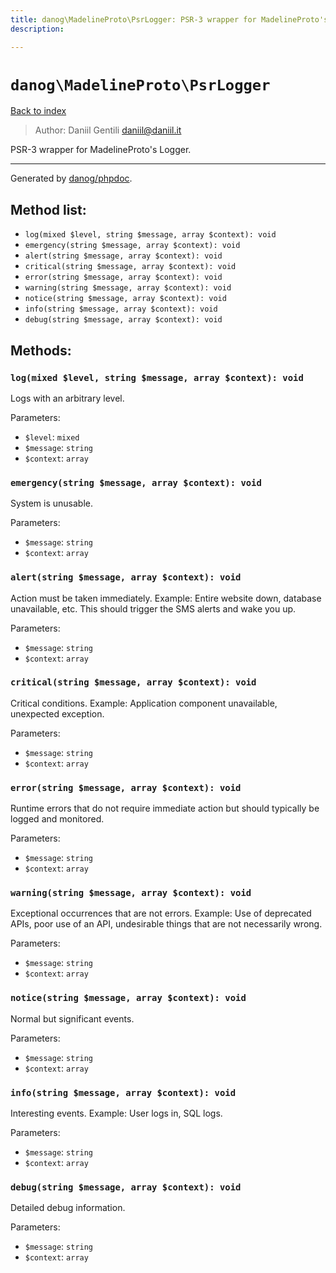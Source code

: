 ```yaml
---
title: danog\MadelineProto\PsrLogger: PSR-3 wrapper for MadelineProto's Logger.
description: 

---
```

# `danog\MadelineProto\PsrLogger`
[Back to index](../../index.md)

> Author: Daniil Gentili <daniil@daniil.it>  
  

PSR-3 wrapper for MadelineProto's Logger.  




---
Generated by [danog/phpdoc](https://phpdoc.daniil.it).  
## Method list:
* `log(mixed $level, string $message, array $context): void`
* `emergency(string $message, array $context): void`
* `alert(string $message, array $context): void`
* `critical(string $message, array $context): void`
* `error(string $message, array $context): void`
* `warning(string $message, array $context): void`
* `notice(string $message, array $context): void`
* `info(string $message, array $context): void`
* `debug(string $message, array $context): void`

## Methods:
### `log(mixed $level, string $message, array $context): void`

Logs with an arbitrary level.


Parameters:
* `$level`: `mixed`   
* `$message`: `string`   
* `$context`: `array`   



### `emergency(string $message, array $context): void`

System is unusable.


Parameters:
* `$message`: `string`   
* `$context`: `array`   



### `alert(string $message, array $context): void`

Action must be taken immediately.
Example: Entire website down, database unavailable, etc. This should
trigger the SMS alerts and wake you up.

Parameters:
* `$message`: `string`   
* `$context`: `array`   



### `critical(string $message, array $context): void`

Critical conditions.
Example: Application component unavailable, unexpected exception.

Parameters:
* `$message`: `string`   
* `$context`: `array`   



### `error(string $message, array $context): void`

Runtime errors that do not require immediate action but should typically
be logged and monitored.


Parameters:
* `$message`: `string`   
* `$context`: `array`   



### `warning(string $message, array $context): void`

Exceptional occurrences that are not errors.
Example: Use of deprecated APIs, poor use of an API, undesirable things
that are not necessarily wrong.

Parameters:
* `$message`: `string`   
* `$context`: `array`   



### `notice(string $message, array $context): void`

Normal but significant events.


Parameters:
* `$message`: `string`   
* `$context`: `array`   



### `info(string $message, array $context): void`

Interesting events.
Example: User logs in, SQL logs.

Parameters:
* `$message`: `string`   
* `$context`: `array`   



### `debug(string $message, array $context): void`

Detailed debug information.


Parameters:
* `$message`: `string`   
* `$context`: `array`   



